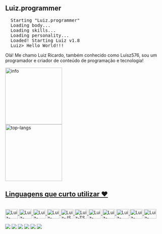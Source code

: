 <h2>Luiz.programmer</h2>

<pre>
  <span>Starting "Luiz.programmer"</span>
  <span>Loading body...</span>
  <span>Loading skills...</span>
  <span>Loading personality...</span>
  <span>Loaded! Starting Luiz v1.8</span>
  <span>Luiz> Hello World!!!</span>
</pre>

<span>Olá! Me chamo Luiz Ricardo, também conhecido como Luisz576, sou um programador e criador de conteúdo de programação e tecnologia!</span>

<a href="https://github.com/Luisz576">
  <div>
    <img height="180em" alt="info" src="https://github-readme-stats.vercel.app/api?username=Luisz576&show_icons=true&theme=radical&include_all_commits=true&count_private=true" />
  </div>
  
  <div>
    <img height="180em" alt="top-langs" src="https://github-readme-stats.vercel.app/api/top-langs/?username=Luisz576&layout=compact&langs_count=7&theme=radical" />
  </div>

  <div>
    <h2>Linguagens que curto utilizar ❤️</h2>
  </div>
  
  <div style="display: inline_block"><br>
    <img align="center" alt="Luiz-Flutter" height="30" width="40" src="https://cdn.jsdelivr.net/gh/devicons/devicon/icons/flutter/flutter-original.svg" />
    <img align="center" alt="Luiz-React" height="30" width="40" src="https://cdn.jsdelivr.net/gh/devicons/devicon/icons/react/react-original.svg" />
    <img align="center" alt="Luiz-HTML" height="30" width="40" src="https://cdn.jsdelivr.net/gh/devicons/devicon/icons/html5/html5-original.svg" />
    <img align="center" alt="Luiz-CSS" height="30" width="40" src="https://cdn.jsdelivr.net/gh/devicons/devicon/icons/css3/css3-original.svg" />
    <img align="center" alt="Luiz-JS" height="30" width="40" src="https://cdn.jsdelivr.net/gh/devicons/devicon/icons/javascript/javascript-original.svg" />
    <img align="center" alt="Luiz-TS" height="30" width="40" src="https://cdn.jsdelivr.net/gh/devicons/devicon/icons/typescript/typescript-original.svg" />
    <img align="center" alt="Luiz-NodeJS" height="30" width="40" src="https://cdn.jsdelivr.net/gh/devicons/devicon/icons/nodejs/nodejs-original.svg" />
    <img align="center" alt="Luiz-Java" height="30" width="40" src="https://cdn.jsdelivr.net/gh/devicons/devicon/icons/java/java-original.svg" />
    <img align="center" alt="Luiz-CSharp" height="30" width="40" src="https://cdn.jsdelivr.net/gh/devicons/devicon/icons/csharp/csharp-original.svg" />
    <img align="center" alt="Luiz-CPP" height="30" width="40" src="https://cdn.jsdelivr.net/gh/devicons/devicon/icons/cplusplus/cplusplus-original.svg" />
    <img align="center" alt="Luiz-Figma" height="30" width="40" src="https://cdn.jsdelivr.net/gh/devicons/devicon/icons/figma/figma-original.svg" />
  </div>
</a>

<div><br>
  <a href="https://www.linkedin.com/in/luiz-ricardo-ferlin-alves-30702419b/" target="_blank"><img src="https://img.shields.io/badge/-LinkedIn-%230077B5?style=for-the-badge&logo=linkedin&logoColor=white" target="_blank"></a>
  <a href="https://www.youtube.com/Luisz576" target="_blank"><img src="https://img.shields.io/badge/YouTube-FF0000?style=for-the-badge&logo=youtube&logoColor=white" target="_blank"></a>
  <a href="https://instagram.com/Luisz576" target="_blank"><img src="https://img.shields.io/badge/-Instagram-%23E4405F?style=for-the-badge&logo=instagram&logoColor=white" target="_blank"></a>
 <a href="https://discord.gg/aaUsVVb" target="_blank"><img src="https://img.shields.io/badge/Discord-7289DA?style=for-the-badge&logo=discord&logoColor=white" target="_blank"></a>
  <a href="https://www.twitch.tv/Luisz576" target="_blank"><img src="https://img.shields.io/badge/Twitch-9146FF?style=for-the-badge&logo=twitch&logoColor=white" target="_blank"></a>
  <a href = "mailto:luisz576oficial@gmail.com"><img src="https://img.shields.io/badge/-Gmail-%23333?style=for-the-badge&logo=gmail&logoColor=white" target="_blank"></a>
</div>
